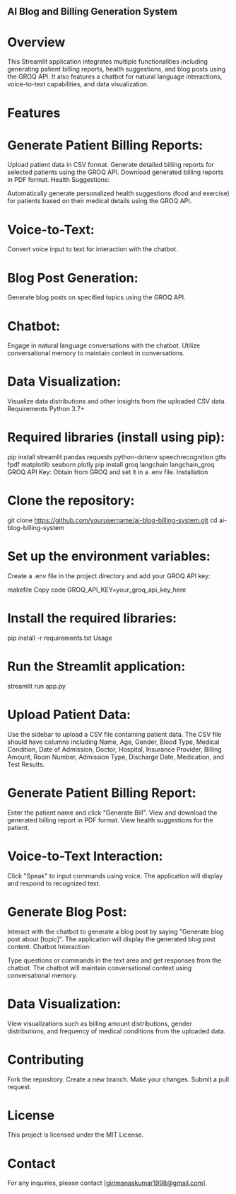## AI Blog and Billing Generation System
# Overview
This Streamlit application integrates multiple functionalities including generating patient billing reports, health suggestions, and blog posts using the GROQ API. It also features a chatbot for natural language interactions, voice-to-text capabilities, and data visualization.

# Features
# Generate Patient Billing Reports:

Upload patient data in CSV format.
Generate detailed billing reports for selected patients using the GROQ API.
Download generated billing reports in PDF format.
Health Suggestions:

Automatically generate personalized health suggestions (food and exercise) for patients based on their medical details using the GROQ API.

# Voice-to-Text:

Convert voice input to text for interaction with the chatbot.

# Blog Post Generation:

Generate blog posts on specified topics using the GROQ API.

# Chatbot:

Engage in natural language conversations with the chatbot.
Utilize conversational memory to maintain context in conversations.

# Data Visualization:

Visualize data distributions and other insights from the uploaded CSV data.
Requirements
Python 3.7+

# Required libraries (install using pip):

pip install streamlit pandas requests python-dotenv speechrecognition gtts fpdf matplotlib seaborn plotly
pip install groq langchain langchain_groq
GROQ API Key: Obtain from GROQ and set it in a .env file.
Installation

# Clone the repository:

git clone https://github.com/yourusername/ai-blog-billing-system.git
cd ai-blog-billing-system

# Set up the environment variables:
Create a .env file in the project directory and add your GROQ API key:

makefile
Copy code
GROQ_API_KEY=your_groq_api_key_here

# Install the required libraries:

pip install -r requirements.txt
Usage

# Run the Streamlit application:

streamlit run app.py

# Upload Patient Data:

Use the sidebar to upload a CSV file containing patient data.
The CSV file should have columns including Name, Age, Gender, Blood Type, Medical Condition, Date of Admission, Doctor, Hospital, Insurance Provider, Billing Amount, Room Number, Admission Type, Discharge Date, Medication, and Test Results.

# Generate Patient Billing Report:

Enter the patient name and click "Generate Bill".
View and download the generated billing report in PDF format.
View health suggestions for the patient.

# Voice-to-Text Interaction:

Click "Speak" to input commands using voice.
The application will display and respond to recognized text.

# Generate Blog Post:

Interact with the chatbot to generate a blog post by saying "Generate blog post about [topic]".
The application will display the generated blog post content.
Chatbot Interaction:

Type questions or commands in the text area and get responses from the chatbot.
The chatbot will maintain conversational context using conversational memory.

# Data Visualization:

View visualizations such as billing amount distributions, gender distributions, and frequency of medical conditions from the uploaded data.

# Contributing
Fork the repository.
Create a new branch.
Make your changes.
Submit a pull request.

# License
This project is licensed under the MIT License.

# Contact
For any inquiries, please contact [girimanaskumar1998@gmail.com].
